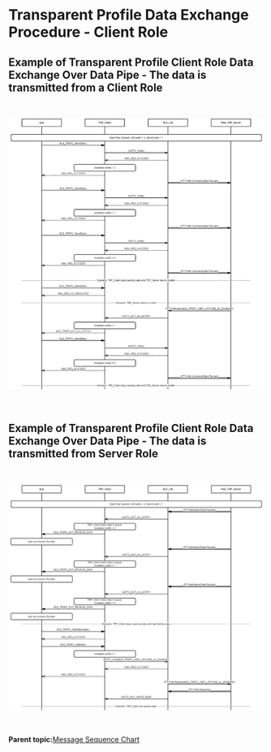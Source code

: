 # Transparent Profile Data Exchange Procedure - Client Role

## Example of Transparent Profile Client Role Data Exchange Over Data Pipe - The data is transmitted from a Client Role

<br />

![](GUID-E70C6D6F-8015-4058-8B26-CD541911D9B8-low.png)

<br />

## Example of Transparent Profile Client Role Data Exchange Over Data Pipe - The data is transmitted from Server Role

<br />

![](GUID-E6B2CEF1-CAE0-4BF7-9518-A4A23EF76F23-low.png)

<br />

**Parent topic:**[Message Sequence Chart](GUID-3D4E2E63-0227-40ED-BBB4-0E93622C38E0.md)

